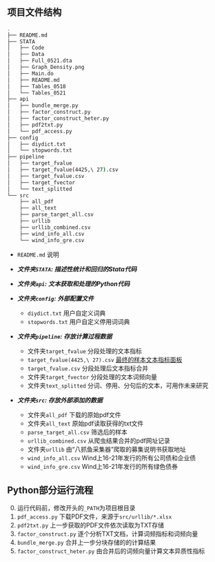 ## 项目文件结构

```sh
.
├── README.md
├── STATA
│   ├── Code
│   ├── Data
│   ├── Full_0521.dta
│   ├── Graph_Density.png
│   ├── Main.do
│   ├── README.md
│   ├── Tables_0518
│   └── Tables_0521
├── api
│   ├── bundle_merge.py
│   ├── factor_construct.py
│   ├── factor_construct_heter.py
│   ├── pdf2txt.py
│   └── pdf_access.py
├── config
│   ├── diydict.txt
│   └── stopwords.txt
├── pipeline
│   ├── target_fvalue
│   ├── target_fvalue(4425,\ 27).csv
│   ├── target_fvalue.csv
│   ├── target_fvector
│   └── text_splitted
└── src
    ├── all_pdf
    ├── all_text
    ├── parse_target_all.csv
    ├── urllib
    ├── urllib_combined.csv
    ├── wind_info_all.csv
    └── wind_info_gre.csv
```

- `README.md` 说明
- ***文件夹`STATA`: 描述性统计和回归的Stata代码***
- ***文件夹`api`: 文本获取和处理的Python代码***
- ***文件夹`config`: 外部配置文件***
  - `diydict.txt` 用户自定义词典
  - `stopwords.txt` 用户自定义停用词词典
- ***文件夹`pipeline`: 存放计算过程数据***
  - 文件夹`target_fvalue` 分段处理的文本指标
  - `target_fvalue(4425,\ 27).csv` <u>最终的样本文本指标面板</u>
  - `target_fvalue.csv` 分段处理后文本指标合并
  - 文件夹`target_fvector` 分段处理的文本词频向量
  - 文件夹`text_splitted` 分词、停用、分句后的文本，可用作未来研究

- ***文件夹`src`: 存放外部添加的数据***
  - 文件夹`all_pdf` 下载的原始pdf文件
  - 文件夹`all_text` 原始pdf读取获得的txt文件
  - `parse_target_all.csv` 筛选后的样本
  - `urllib_combined.csv` 从爬虫结果合并的pdf网址记录
  - 文件夹`urllib` 由“八抓鱼采集器”爬取的募集说明书获取地址
  - `wind_info_all.csv` Wind上16-21年发行的所有公司债和企业债
  - `wind_info_gre.csv` Wind上16-21年发行的所有绿色债券

## Python部分运行流程

0. 运行代码前，修改开头的`_PATH`为项目根目录
1. `pdf_access.py` 下载PDF文件，来源于`src/urllib/*.xlsx`
2. `pdf2txt.py` 上一步获取的PDF文件依次读取为TXT存储
3. `factor_construct.py` 逐个分析TXT文档，计算词频指标和词频向量
4. `bundle_merge.py` 合并上一步分块存储的的计算结果
5. `factor_construct_heter.py` 由合并后的词频向量计算文本异质性指标

